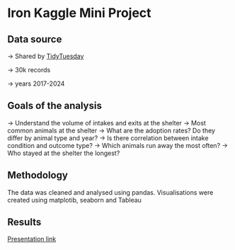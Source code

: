 # Iron Kaggle Mini Project
## Data source


-> Shared by [TidyTuesday](https://github.com/rfordatascience/tidytuesday/blob/main/data/2025/2025-03-04/readme.md)

-> 30k records

-> years 2017-2024

## Goals of the analysis
-> Understand the volume of intakes and exits at the shelter
-> Most common animals at the shelter
-> What are the adoption rates? Do they differ by animal type and year?
-> Is there correlation between intake condition and outcome type?
-> Which animals run away the most often?
-> Who stayed at the shelter the longest?

## Methodology
The data was cleaned and analysed using pandas. Visualisations were created using matplotib, seaborn and Tableau

## Results
[Presentation link]([https://docs.google.com/presentation/d/1ioHnbpCwMUgiWaAehDMIjyOZFt5ZwOBoLunzhM56YhI/edit#slide=id.p](https://www.canva.com/design/DAGiWDpJ7bw/OBsv0zc6nIhJxfMY-qKZYg/edit))
